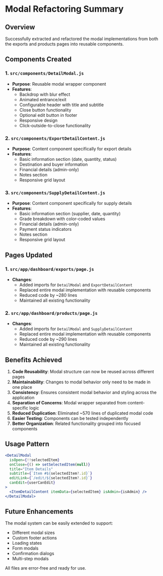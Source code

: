 # Modal Refactoring Summary

## Overview

Successfully extracted and refactored the modal implementations from both the exports and products pages into reusable components.

## Components Created

### 1. `src/components/DetailModal.js`

- **Purpose**: Reusable modal wrapper component
- **Features**:
  - Backdrop with blur effect
  - Animated entrance/exit
  - Configurable header with title and subtitle
  - Close button functionality
  - Optional edit button in footer
  - Responsive design
  - Click-outside-to-close functionality

### 2. `src/components/ExportDetailContent.js`

- **Purpose**: Content component specifically for export details
- **Features**:
  - Basic information section (date, quantity, status)
  - Destination and buyer information
  - Financial details (admin-only)
  - Notes section
  - Responsive grid layout

### 3. `src/components/SupplyDetailContent.js`

- **Purpose**: Content component specifically for supply details
- **Features**:
  - Basic information section (supplier, date, quantity)
  - Grade breakdown with color-coded values
  - Financial details (admin-only)
  - Payment status indicators
  - Notes section
  - Responsive grid layout

## Pages Updated

### 1. `src/app/dashboard/exports/page.js`

- **Changes**:
  - Added imports for `DetailModal` and `ExportDetailContent`
  - Replaced entire modal implementation with reusable components
  - Reduced code by ~280 lines
  - Maintained all existing functionality

### 2. `src/app/dashboard/products/page.js`

- **Changes**:
  - Added imports for `DetailModal` and `SupplyDetailContent`
  - Replaced entire modal implementation with reusable components
  - Reduced code by ~290 lines
  - Maintained all existing functionality

## Benefits Achieved

1. **Code Reusability**: Modal structure can now be reused across different pages
2. **Maintainability**: Changes to modal behavior only need to be made in one place
3. **Consistency**: Ensures consistent modal behavior and styling across the application
4. **Separation of Concerns**: Modal wrapper separated from content-specific logic
5. **Reduced Duplication**: Eliminated ~570 lines of duplicated modal code
6. **Easier Testing**: Components can be tested independently
7. **Better Organization**: Related functionality grouped into focused components

## Usage Pattern

```jsx
<DetailModal
  isOpen={!!selectedItem}
  onClose={() => setSelectedItem(null)}
  title="Item Details"
  subtitle={`Item #${selectedItem?.id}`}
  editLink={`/edit/${selectedItem?.id}`}
  canEdit={userCanEdit}
>
  <ItemDetailContent itemData={selectedItem} isAdmin={isAdmin} />
</DetailModal>
```

## Future Enhancements

The modal system can be easily extended to support:

- Different modal sizes
- Custom footer actions
- Loading states
- Form modals
- Confirmation dialogs
- Multi-step modals

All files are error-free and ready for use.
